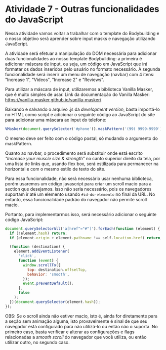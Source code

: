 # Atividade 7 - Outras funcionalidades do JavaScript

Nessa atividade vamos voltar a trabalhar com o template do Bodybuilding e o nosso objetivo será aprender sobre input masks e navegação utilizando JavaScript.

A atividade será efetuar a manipulação do DOM necessária para adicionar duas funcionalidades ao nosso template Bodybuilding: a primeira é adicionar máscara de input, ou seja, um código em JavaScript que irá formatar os dados inseridos pelo usuário no formato necessário. A segunda funcionalidade será inserir um menu de navegação (navbar) com 4 itens: "Increase 1", "Videos", "Increase 2" e "Reviews".

Para utilizar a máscara de input, utilizaremos a biblioteca Vanilla Masker, que é muito simples de usar.
Link da documentação do Vanilla Masker: https://vanilla-masker.github.io/vanilla-masker/

Baixando e salvando o arquivo .js da _development version_, basta importá-lo no HTML como script e adicionar o seguinte código ao JavaScript do site para adicionar uma máscara ao input do telefone:

```javascript
VMasker(document.querySelector('#phone')).maskPattern('(99) 9999-9999');
```

O mesmo deve ser feito com o código postal, só mudando o argumento do maskPattern.

Quanto ao navbar, o procedimento será substituir onde está escrito _"Increase your muscle size & strength"_ no canto superior direito da tela, por uma lista de links que, usando flex box, será estilizada para permanecer na horizontal e com o mesmo estilo de texto do site.

Para essa funcionalidade, não será necessário usar nenhuma biblioteca, porém usaremos um código javascript para criar um scroll macio para a section que desejamos. Isso não seria necessário, pois os navegadores suportam ir até um elemento usando `#id-do-elemento` no final da URL. No entanto, essa funcionalidade padrão do navegador não permite scroll macio.

Portanto, para implementarmos isso, será necessário adicionar o seguinte código JavaScript:

```javascript
document.querySelectorAll('a[href^="#"]').forEach(function (element) {
  if (!element.hash) return;
  if (element.origin + element.pathname !== self.location.href) return;

  (function (destination) {
    element.addEventListener(
      'click',
      function (event) {
        window.scrollTo({
          top: destination.offsetTop,
          behavior: 'smooth',
        });
        event.preventDefault();
      },
      false
    );
  })(document.querySelector(element.hash));
});
```

OBS: Se o scroll ainda não estiver macio, isto é, ainda for diretamente para a seção sem animação alguma, isto provavelmente é sinal de que seu navegador está configurado para não utilizá-lo ou então não o suporta. No primeiro caso, basta verificar e alterar as configurações e flags relacionadas a _smooth scroll_ do navegador que você utiliza, ou então utilizar outro, no segundo caso.
